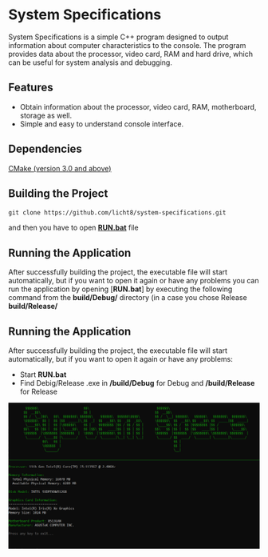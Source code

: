 # System Specifications

System Specifications is a simple C++ program designed to output information about computer characteristics to the console. The program provides data about the processor, video card, RAM and hard drive, which can be useful for system analysis and debugging.

## Features
* Obtain information about the processor, video card, RAM, motherboard, storage as well.
* Simple and easy to understand console interface.

## Dependencies
[CMake (version 3.0 and above)](https://cmake.org/download/)

## Building the Project
```
git clone https://github.com/licht8/system-specifications.git
```
and then you have to open [**RUN.bat**]() file

## Running the Application
After successfully building the project, the executable file will start automatically, but if you want to open it again or have any problems you can run the application by opening [**RUN.bat**] by executing the following command from the **build/Debug/** directory (in a case you chose Release **build/Release/**


## Running the Application
After successfully building the project, the executable file will start automatically, but if you want to open it again or have any problems:

* Start **RUN.bat**
* Find Debig/Release .exe in **/build/Debug** for Debug and **/build/Release** for Release


![Image alt](https://github.com/licht8/system-specifications/blob/main/images/photo_2024-02-23_21-38-15.jpg)
